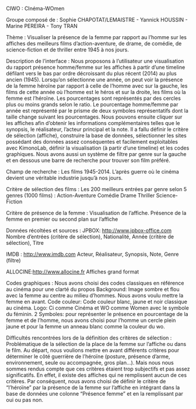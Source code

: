 CIWO : CInéma-WOmen

Groupe composé de : Sophie CHAPOTAT/LEMAISTRE - Yannick HOUSSIN - Marine PEREIRA - Tony TRAN

Thème : 
Visualiser la présence de la femme par rapport au l’homme sur les affiches des meilleurs films d’action-aventure, de drame, de comédie, de science-fiction et de thriller entre 1945 à nos jours.


Description de l’interface :
Nous proposons à l’utilisateur une visualisation du rapport présence homme/femme sur les affiches à partir d’une timeline défilant vers le bas par ordre décroissant du plus récent (2014) au plus ancien (1945). Lorsqu’on sélectionne une année, on peut voir la présence de la femme héroïne par rapport à celle de l’homme avec sur la gauche, les films de cette année où l’homme est le héros et sur la droite, les films où la femme est l’héroïne. Les pourcentages sont représentés par des cercles plus ou moins grands selon le ratio. Le pourcentage homme/femme par année est représenté par le prisme de deux symboles représentatifs dont la taille change suivant les pourcentages.
Nous pouvons ensuite cliquer sur les affiches afin d’obtenir les informations complémentaires telles que le synopsis, le réalisateur, l’acteur principal et la note. Il a fallu définir le critère de sélection (affiche), construire la base de données, sélectionner les sites possédant des données assez conséquentes et facilement exploitables avec KimonoLab, définir la visualisation (à partir d’une timeline) et les codes graphiques.
Nous avons aussi un système de filtre par genre sur la gauche et en dessous une barre de recherche pour trouver son film préféré.

Champ de recherche :
Les films 1945-2014. L’après guerre où le cinéma devient une véritable industrie jusqu’à nos jours.

Critère de sélection des films :
Les 200 meilleurs entrées par genre selon 5 genres (1000 films) :
Action-Aventure
Comédie
Drame
Thriller
Science-Fiction

Critère de présence de la femme :
Visualisation de l’affiche. Présence de la femme en premier ou second plan sur l’affiche 

Données récoltées et sources :
JPBOX: http://www.jpbox-office.com
Nombre d’entrées (critère de sélection), Nationalité, Année (critère de sélection), Titre

IMDB : http://www.imdb.com
Acteur, Réalisateur, Synopsis, Note, Genre (filtre)

ALLOCINE:http://www.allocine.fr
Affiches grand format

Codes graphiques :
Nous avons choisi des codes classiques en référence au cinéma pour une clarté du propos
Background: Image sombre et flou avec la femme au centre au milieu d’hommes. Nous avons voulu mettre la femme en avant.
Code couleur: Code couleur blanc, jaune et noir classique au cinéma. 
Logo: Ci comme Cinéma et WO comme Women avec le symbole du féminin.
2 Symboles: pour représenter le présence en pourcentage de la femme et de l’homme, nous avons choisi pour l’homme un cercle plein jaune et pour la femme un anneau blanc comme la couleur du wo.

Difficultés rencontrées lors de la définition des critères de sélection :
Problématique de la sélection de la place de la femme sur l’affiche ou dans le film.
Au départ, nous voulions mettre en avant différents critères pour déterminer le côté guerrière de l’héroïne (posture, présence d’arme, environnement, seule ou accompagnée, gros plan…). Mais nous nous sommes rendus compte que ces critères étaient trop subjectifs et pas assez significatifs. En effet, il existe des affiches qui ne remplissent aucun de ces critères. Par conséquent, nous avons choisi de définir le critère de “l’héroïne” par la présence de la femme sur l’affiche en intégrant dans la base de données une colonne “Présence femme” et en la remplissant par oui ou pas non. 
